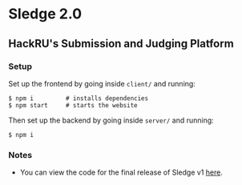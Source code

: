 # Sledge 2.0

## HackRU's Submission and Judging Platform

### Setup

Set up the frontend by going inside `client/` and running:

```
$ npm i         # installs dependencies
$ npm start     # starts the website
```

Then set up the backend by going inside `server/` and running:

```
$ npm i
```

### Notes

- You can view the code for the final release of Sledge v1 [here](https://github.com/HackRU/sledge/tree/7b25cb098978287fc1078e5dedd9fc5e72cd40a0).
